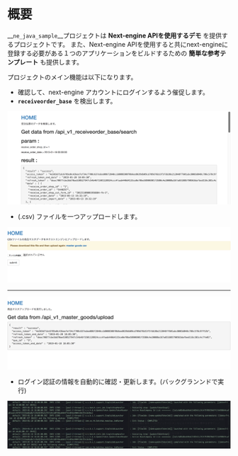 # 概要  

__`ne_java_sample`__プロジェクトは **Next-engine APIを使用するデモ** を提供するプロジェクトです。
また、Next-engine APIを使用すると共にnext-engineに登録する必要がある１つのアプリケーションをビルドするための  **簡単な参考テンプレート** も提供します。

プロジェクトのメイン機能は以下になります。


* 確認して、next-engine アカウントにログインするよう催促します。
* __`receiveorder_base`__   を検出します。 

![receiveorder_base](img/api_v1_receiveorder.png)

* (.csv)    ファイルを一つアップロードします。

![master_upload](img/master_upload.png)

---

![master_goods](img/api_v1_master_goods:upload.png)

* ログイン認証の情報を自動的に確認・更新します。(バックグランンドで実行)

![update_token](img/batch_capture.png)